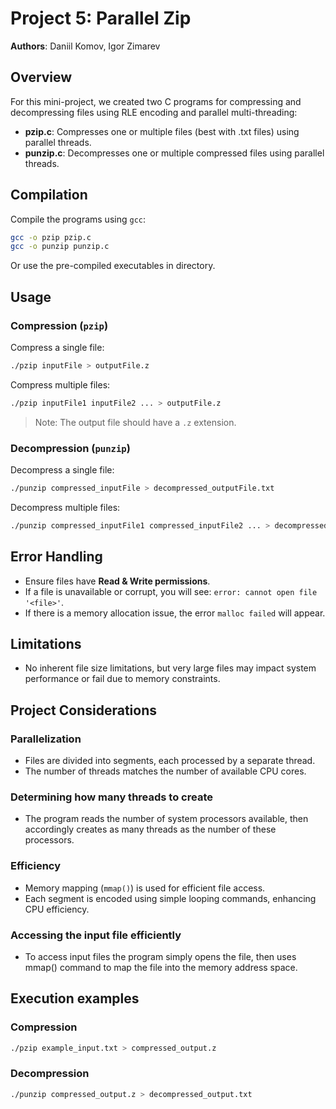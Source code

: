 # Project 5: Parallel Zip

**Authors**: Daniil Komov, Igor Zimarev

## Overview
For this mini-project, we created two C programs for compressing and decompressing files using RLE encoding and parallel multi-threading:

- **pzip.c**: Compresses one or multiple files (best with .txt files) using parallel threads.
- **punzip.c**: Decompresses one or multiple compressed files using parallel threads.

## Compilation
Compile the programs using `gcc`:
```bash
gcc -o pzip pzip.c
gcc -o punzip punzip.c
```
Or use the pre-compiled executables in directory.

## Usage
### Compression (`pzip`)
Compress a single file:
```bash
./pzip inputFile > outputFile.z
```

Compress multiple files:
```bash
./pzip inputFile1 inputFile2 ... > outputFile.z
```
> Note: The output file should have a `.z` extension.

### Decompression (`punzip`)
Decompress a single file:
```bash
./punzip compressed_inputFile > decompressed_outputFile.txt
```

Decompress multiple files:
```bash
./punzip compressed_inputFile1 compressed_inputFile2 ... > decompressed_outputFile.txt
```

## Error Handling
- Ensure files have **Read & Write permissions**.
- If a file is unavailable or corrupt, you will see: `error: cannot open file '<file>'`.
- If there is a memory allocation issue, the error `malloc failed` will appear.

## Limitations
- No inherent file size limitations, but very large files may impact system performance or fail due to memory constraints.

## Project Considerations
### Parallelization
- Files are divided into segments, each processed by a separate thread.
- The number of threads matches the number of available CPU cores.

### Determining how many threads to create
- The program reads the number of system processors available, then accordingly creates as many threads as the number of these processors.

### Efficiency
- Memory mapping (`mmap()`) is used for efficient file access.
- Each segment is encoded using simple looping commands, enhancing CPU efficiency.

### Accessing the input file efficiently
- To access input files the program simply opens the file, then uses mmap() command to map the file into the memory address space.

## Execution examples
### Compression
```bash
./pzip example_input.txt > compressed_output.z
```

### Decompression
```bash
./punzip compressed_output.z > decompressed_output.txt
```
